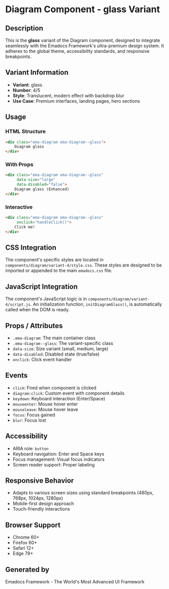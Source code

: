 # Diagram Component - glass Variant

## Description
This is the **glass** variant of the Diagram component, designed to integrate seamlessly with the Emadocs Framework's ultra-premium design system. It adheres to the global theme, accessibility standards, and responsive breakpoints.

## Variant Information
- **Variant**: glass
- **Number**: 4/5
- **Style**: Translucent, modern effect with backdrop blur
- **Use Case**: Premium interfaces, landing pages, hero sections

## Usage

### HTML Structure
```html
<div class="ema-diagram ema-diagram--glass">
    Diagram glass
</div>
```

### With Props
```html
<div class="ema-diagram ema-diagram--glass" 
     data-size="large" 
     data-disabled="false">
    Diagram glass (Enhanced)
</div>
```

### Interactive
```html
<div class="ema-diagram ema-diagram--glass" 
     onclick="handleClick()">
    Click me!
</div>
```

## CSS Integration
The component's specific styles are located in `components/diagram/variant-4/style.css`. These styles are designed to be imported or appended to the main `emadocs.css` file.

## JavaScript Integration
The component's JavaScript logic is in `components/diagram/variant-4/script.js`. An initialization function, `initDiagramGlass()`, is automatically called when the DOM is ready.

## Props / Attributes
- `.ema-diagram`: The main container class
- `.ema-diagram--glass`: The variant-specific class
- `data-size`: Size variant (small, medium, large)
- `data-disabled`: Disabled state (true/false)
- `onclick`: Click event handler

## Events
- `click`: Fired when component is clicked
- `diagram:click`: Custom event with component details
- `keydown`: Keyboard interaction (Enter/Space)
- `mouseenter`: Mouse hover enter
- `mouseleave`: Mouse hover leave
- `focus`: Focus gained
- `blur`: Focus lost

## Accessibility
- ARIA role: `button`
- Keyboard navigation: Enter and Space keys
- Focus management: Visual focus indicators
- Screen reader support: Proper labeling

## Responsive Behavior
- Adapts to various screen sizes using standard breakpoints (480px, 768px, 1024px, 1280px)
- Mobile-first design approach
- Touch-friendly interactions

## Browser Support
- Chrome 60+
- Firefox 60+
- Safari 12+
- Edge 79+

## Generated by
Emadocs Framework - The World's Most Advanced UI Framework
